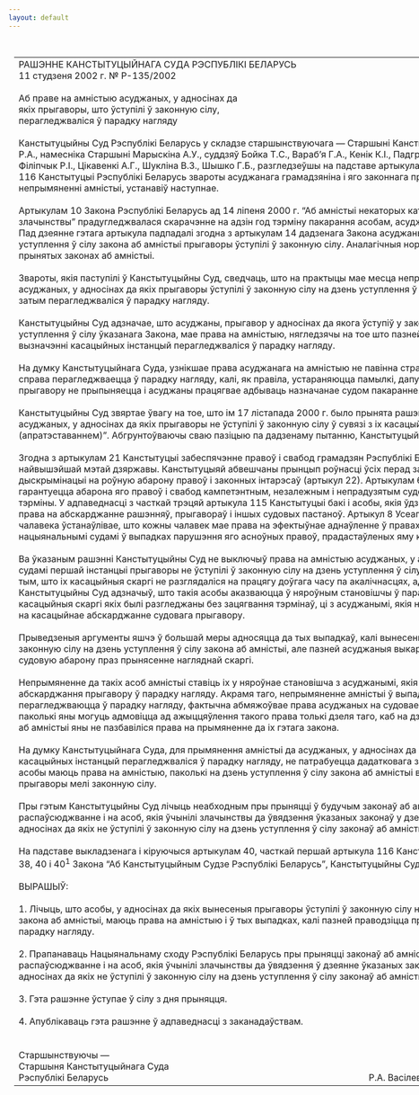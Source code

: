 ```yaml
---
layout: default
---
```


<div style="margin: 0px auto; width: 1000px;">

<div id="flag">

 

</div>

<div id="fixedWidth">

<div id="body">

<div id="columnSpanned">

<div id="content" style="margin: 10px">

<table>
<colgroup>
<col style="width: 100%" />
</colgroup>
<tbody>
<tr class="odd">
<td><div data-align="center" style="text-transform: uppercase;">
Рашэнне Канстытуцыйнага Суда Рэспублікі Беларусь
</div>
<div data-align="center">
11 студзеня 2002 г. № Р-135/2002
</div>
<div data-align="left" style="width: 400px; margin-top: 20px; margin-bottom: 20px;">
Аб праве на амністыю асуджаных, у адносінах да якіх прыгаворы, што ўступілі ў законную сілу, перагледжваліся ў парадку нагляду
</div>
<div data-align="justify">
Канстытуцыйны Суд Рэспублікі Беларусь у складзе старшынствуючага — Старшыні Канстытуцыйнага Суда Васілевіча Р.А., намесніка Старшыні Марыскіна А.У., суддзяў Бойка Т.С., Вараб’я Г.А., Кенік К.І., Падгрушы В.В., Саркісавай Э.А., Філіпчык Р.І., Цікавенкі А.Г., Шукліна В.З., Шышко Г.Б., разгледзеўшы на падставе артыкула 40 і часткі першай артыкула 116 Канстытуцыі Рэспублікі Беларусь звароты асуджанага грамадзяніна і яго законнага прадстаўніка па пытанню аб непрымяненні амністыі, устанавіў наступнае.
</div>
<div data-align="justify">
 
</div>
<div data-align="justify">
Артыкулам 10 Закона Рэспублікі Беларусь ад 14 ліпеня 2000 г. “Аб амністыі некаторых катэгорый асоб, якія ўчынілі злачынствы” прадугледжвалася скарачэнне на адзін год тэрміну пакарання асобам, асуджаным да пазбаўлення волі. Пад дзеянне гэтага артыкула падпадалі згодна з артыкулам 14 дадзенага Закона асуджаныя, у адносінах да якіх на дзень уступлення ў сілу закона аб амністыі прыгаворы ўступілі ў законную сілу. Аналагічныя нормы змяшчаліся і ў раней прынятых законах аб амністыі.
</div>
<div data-align="justify">
 
</div>
<div data-align="justify">
Звароты, якія паступілі ў Канстытуцыйны Суд, сведчаць, што на практыцы мае месца непрымяненне амністыі да асуджаных, у адносінах да якіх прыгаворы ўступілі ў законную сілу на дзень уступлення ў сілу закона аб амністыі, але затым перагледжваліся ў парадку нагляду.
</div>
<div data-align="justify">
 
</div>
<div data-align="justify">
Канстытуцыйны Суд адзначае, што асуджаны, прыгавор у адносінах да якога ўступіў у законную сілу на дзень уступлення ў сілу ўказанага Закона, мае права на амністыю, нягледзячы на тое што пазней прыгавор ці вынесеныя па ім вызначэнні касацыйных інстанцый перагледжваліся ў парадку нагляду.
</div>
<div data-align="justify">
 
</div>
<div data-align="justify">
На думку Канстытуцыйнага Суда, узнікшае права асуджанага на амністыю не павінна страчвацца ў сувязі з тым, што яго справа перагледжваецца ў парадку нагляду, калі, як правіла, устараняюцца памылкі, дапушчаныя судамі, але выкананне прыгавору не прыпыняецца і асуджаны працягвае адбываць назначанае судом пакаранне.
</div>
<div data-align="justify">
 
</div>
<div data-align="justify">
Канстытуцыйны Суд звяртае ўвагу на тое, што ім 17 лістапада 2000 г. было прынята рашэнне “Аб праве на амністыю асуджаных, у адносінах да якіх прыгаворы не ўступілі ў законную сілу ў сувязі з іх касацыйным абскарджаннем (апратэставаннем)”. Абгрунтоўваючы сваю пазіцыю па дадзенаму пытанню, Канстытуцыйны Суд адзначыў наступнае.
</div>
<div data-align="justify">
 
</div>
<div data-align="justify">
Згодна з артыкулам 21 Канстытуцыі забеспячэнне правоў і свабод грамадзян Рэспублікі Беларусь з’яўляецца найвышэйшай мэтай дзяржавы. Канстытуцыяй абвешчаны прынцып роўнасці ўсіх перад законам і права без усякай дыскрымінацыі на роўную абарону правоў і законных інтарэсаў (артыкул 22). Артыкулам 60 Канстытуцыі кожнаму гарантуецца абарона яго правоў і свабод кампетэнтным, незалежным і непрадузятым судом у вызначаныя законам тэрміны. У адпаведнасці з часткай трэцяй артыкула 115 Канстытуцыі бакі і асобы, якія ўдзельнічаюць у працэсе, маюць права на абскарджанне рашэнняў, прыгавораў і іншых судовых пастаноў. Артыкул 8 Усеагульнай дэкларацыі правоў чалавека ўстанаўлівае, што кожны чалавек мае права на эфектыўнае аднаўленне ў правах кампетэнтнымі нацыянальнымі судамі ў выпадках парушэння яго асноўных правоў, прадастаўленых яму канстытуцыяй або законам.
</div>
<div data-align="justify">
 
</div>
<div data-align="justify">
Ва ўказаным рашэнні Канстытуцыйны Суд не выключыў права на амністыю асуджаных, у адносінах да якіх вынесеныя судамі першай інстанцыі прыгаворы не ўступілі ў законную сілу на дзень уступлення ў сілу закона аб амністыі ў сувязі з тым, што іх касацыйныя скаргі не разглядаліся на працягу доўгага часу па акалічнасцях, ад іх не залежных. Канстытуцыйны Суд адзначыў, што такія асобы аказваюцца ў няроўным становішчы ў параўнанні з асуджанымі, касацыйныя скаргі якіх былі разгледжаны без зацягвання тэрмінаў, ці з асуджанымі, якія наогул не выкарыстоўвалі права на касацыйнае абскарджанне судовага прыгавору.
</div>
<div data-align="justify">
 
</div>
<div data-align="justify">
Прыведзеныя аргументы яшчэ ў большай меры адносяцца да тых выпадкаў, калі вынесеныя прыгаворы ўступілі ў законную сілу на дзень уступлення ў сілу закона аб амністыі, але пазней асуджаныя выкарыстоўвалі сваё права на судовую абарону праз прынясенне нагляднай скаргі.
</div>
<div data-align="justify">
 
</div>
<div data-align="justify">
Непрымяненне да такіх асоб амністыі ставіць іх у няроўнае становішча з асуджанымі, якія не скарысталіся сваім правам абскарджання прыгавору ў парадку нагляду. Акрамя таго, непрымяненне амністыі ў выпадках, калі прыгаворы перагледжваюцца ў парадку нагляду, фактычна абмяжоўвае права асуджаных на судовае абскарджанне прыгавораў, паколькі яны могуць адмовіцца ад ажыццяўлення такого права толькі дзеля таго, каб на дзень уступлення ў сілу закона аб амністыі яны не пазбавіліся права на прымяненне да іх гэтага закона.
</div>
<div data-align="justify">
 
</div>
<div data-align="justify">
На думку Канстытуцыйнага Суда, для прымянення амністыі да асуджаных, у адносінах да якіх прыгаворы ці вызначэнні касацыйных інстанцый перагледжваліся ў парадку нагляду, не патрабуецца дадатковага заканадаўчага рашэння. Такія асобы маюць права на амністыю, паколькі на дзень уступлення ў сілу закона аб амністыі вынесеныя ў адносінах да іх прыгаворы мелі законную сілу.
</div>
<div data-align="justify">
 
</div>
<div data-align="justify">
Пры гэтым Канстытуцыйны Суд лічыць неабходным пры прыняцці ў будучым законаў аб амністыі прадугледжваць іх распаўсюджванне і на асоб, якія ўчынілі злачынствы да ўвядзення ўказаных законаў у дзеянне, але прыгаворы ў адносінах да якіх не ўступілі ў законную сілу на дзень уступлення ў сілу законаў аб амністыі.
</div>
<div data-align="justify">
 
</div>
<div data-align="justify">
На падставе выкладзенага і кіруючыся артыкулам 40, часткай першай артыкула 116 Канстытуцыі, артыкуламі 7, 11, 36, 38, 40 і 40<sup>1</sup> Закона “Аб Канстытуцыйным Судзе Рэспублікі Беларусь”, Канстытуцыйны Суд
</div>
<div data-align="justify">
 
</div>
<div data-align="center">
ВЫРАШЫЎ:
</div>
<div data-align="center">
 
</div>
<div data-align="justify">
1. Лічыць, што асобы, у адносінах да якіх вынесеныя прыгаворы ўступілі ў законную сілу на дзень уступлення ў сілу закона аб амністыі, маюць права на амністыю і ў тых выпадках, калі пазней праводзіцца праверка гэтых прыгавораў у парадку нагляду.
</div>
<div data-align="justify">
 
</div>
<div data-align="justify">
2. Прапанаваць Нацыянальнаму сходу Рэспублікі Беларусь пры прыняцці законаў аб амністыі прадугледжваць іх распаўсюджванне і на асоб, якія ўчынілі злачынствы да ўвядзення ў дзеянне ўказаных законаў, але прыгаворы ў адносінах да якіх не ўступілі ў законную сілу на дзень уступлення ў сілу законаў аб амністыі.
</div>
<div data-align="justify">
 
</div>
<div data-align="justify">
3. Гэта рашэнне ўступае ў сілу з дня прыняцця.
</div>
<div data-align="justify">
 
</div>
<div data-align="justify">
4. Апублікаваць гэта рашэнне ў адпаведнасці з заканадаўствам.
</div>
<div data-align="justify">
 
</div>
<div>
 
</div>
<div>
Старшынствуючы —
</div>
<div>
Старшыня Канстытуцыйнага Суда
</div>
<div>
Рэспублікі Беларусь<span>                                                                                                            Р.А. Васілевіч</span>
</div></td>
</tr>
</tbody>
</table>

</div>

<div class="terminator">

 

</div>

</div>

</div>

</div>

</div>
